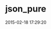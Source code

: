 ---
layout: post
title:  "json_pure"
repo:   "flori/json"
date:   2015-02-18 17:29:20
gemurl: http://flori.github.com/json
---